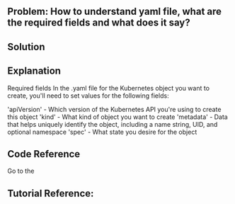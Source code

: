 ## 

## Problem: How to understand yaml file, what are the required fields and what does it say?


## Solution


## Explanation
Required fields
In the .yaml file for the Kubernetes object you want to create, you'll need to set values for the following fields:

'apiVersion' - Which version of the Kubernetes API you're using to create this object
'kind' - What kind of object you want to create
'metadata' - Data that helps uniquely identify the object, including a name string, UID, and optional namespace
'spec' - What state you desire for the object

## Code Reference
Go to the 

## Tutorial Reference:

